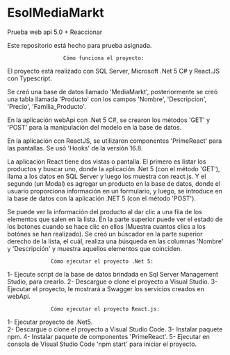 # EsolMediaMarkt
Prueba web api 5.0 + Reaccionar

Este repositorio está hecho para prueba asignada.

                      Cómo funciona el proyecto:
El proyecto está realizado con SQL Server, Microsoft .Net 5 C# y React.JS con Typescript.

Se creó una base de datos llamado 'MediaMarkt', posteriormente se creó una tabla llamada 'Producto' con los campos 'Nombre', 'Descripcion', 'Precio', 'Familia_Producto'.

En la aplicación webApi con .Net 5 C#, se crearon los métodos 'GET' y 'POST' para la manipulación del modelo en la base de datos.

En la aplicación con ReactJS, se utilizaron componentes 'PrimeReact' para las pantallas. Se usó 'Hooks' de la versión 16.8. 

La aplicación React tiene dos vistas o pantalla. El primero es listar los productos y buscar uno, donde la aplicación .Net 5 (con el método 'GET'), llama a los datos en SQL Server y luego los muestra con react.js. Y el segundo (un Modal) es agregar un producto en la base de datos, donde el usuario proporciona información en un formulario, y luego, se introduce en la base de datos con la aplicación .NET 5 (con el método 'POST').

Se puede ver la información del producto al dar clic a una fila de los elementos que salen en la lista. En la parte superior puede ver el estado de los botones cuando se hace clic en ellos (Muestra cuantos clics a los botónes se han realizado). Se creó un búscador en la parte superior derecho de la lista, el cuál, realiza una búsqueda en las columnas 'Nombre' y 'Descripción' y muestra aquellos elementos que coinciden.

                  Cómo ejecutar el proyecto .Net 5:
1- Ejecute script de la base de datos brindada en Sql Server Management Studio, para crearlo.
2- Descargue o clone el proyecto a Visual Studio.
3- Ejecutar el proyecto, le mostrará a Swagger los servicios creados en webApi. 

                  Cómo ejecutar el proyecto React.js:
1- Ejecutar proyecto de .Net5.                  
2- Descargue o clone el proyecto a Visual Studio Code.
3- Instalar paquete npm.
4- Instalar paquete de componentes 'PrimeReact'.
5- Ejecutar en consola de Visual Studio Code 'npm start' para iniciar el proyecto.
